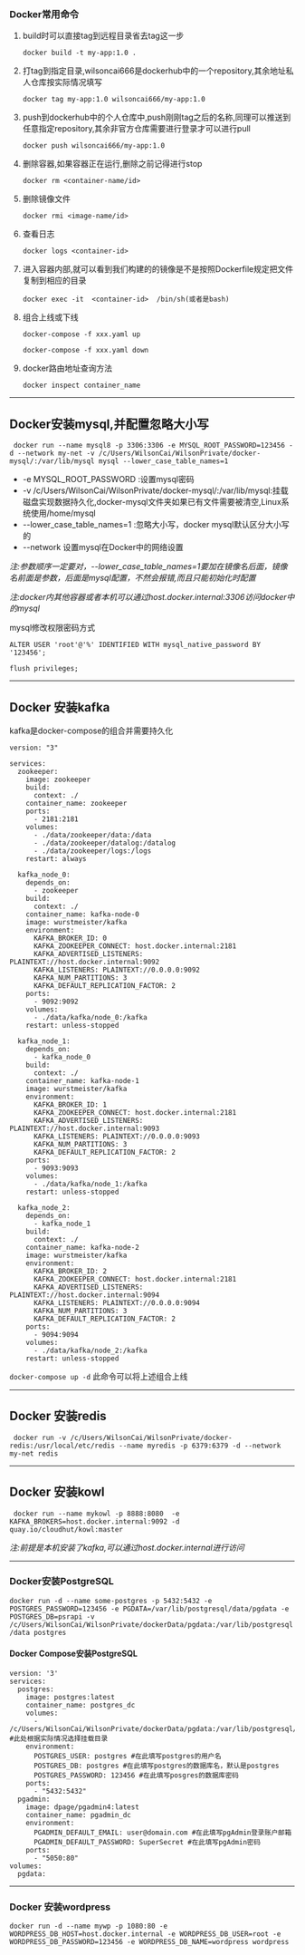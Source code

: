 ### Docker常用命令

1. build时可以直接tag到远程目录省去tag这一步

   `docker build -t my-app:1.0 .`

2. 打tag到指定目录,wilsoncai666是dockerhub中的一个repository,其余地址私人仓库按实际情况填写

   `docker tag my-app:1.0 wilsoncai666/my-app:1.0`

3. push到dockerhub中的个人仓库中,push刚刚tag之后的名称,同理可以推送到任意指定repository,其余非官方仓库需要进行登录才可以进行pull

   `docker push wilsoncai666/my-app:1.0`

4. 删除容器,如果容器正在运行,删除之前记得进行stop

   `docker rm <container-name/id>`

5. 删除镜像文件

   `docker rmi <image-name/id>`

6. 查看日志

   `docker logs <container-id>`

7. 进入容器内部,就可以看到我们构建的的镜像是不是按照Dockerfile规定把文件复制到相应的目录

   `docker exec -it  <container-id>  /bin/sh(或者是bash)`

8. 组合上线或下线

   `docker-compose -f xxx.yaml up`

   `docker-compose -f xxx.yaml down`
 9. docker路由地址查询方法

    `docker inspect container_name`

---

## Docker安装mysql,并配置忽略大小写

` docker run --name mysql8 -p 3306:3306 -e MYSQL_ROOT_PASSWORD=123456 -d --network my-net -v /c/Users/WilsonCai/WilsonPrivate/docker-mysql/:/var/lib/mysql mysql --lower_case_table_names=1`

* -e MYSQL_ROOT_PASSWORD        :设置mysql密码
* -v /c/Users/WilsonCai/WilsonPrivate/docker-mysql/:/var/lib/mysql:挂载磁盘实现数据持久化,docker-mysql文件夹如果已有文件需要被清空,Linux系统使用/home/mysql
* --lower_case_table_names=1    :忽略大小写，docker mysql默认区分大小写的
* --network 设置mysql在Docker中的网络设置

*注:参数顺序一定要对，--lower_case_table_names=1要加在镜像名后面，镜像名前面是参数，后面是mysql配置，不然会报错,而且只能初始化时配置*

*注:docker内其他容器或者本机可以通过host.docker.internal:3306访问docker中的mysql*

mysql修改权限密码方式

`ALTER USER 'root'@'%' IDENTIFIED WITH mysql_native_password BY '123456';`

`flush privileges;`

---

## Docker 安装kafka
kafka是docker-compose的组合并需要持久化
```
version: "3"

services:
  zookeeper:
    image: zookeeper
    build:
      context: ./
    container_name: zookeeper
    ports:
      - 2181:2181
    volumes:
      - ./data/zookeeper/data:/data
      - ./data/zookeeper/datalog:/datalog
      - ./data/zookeeper/logs:/logs
    restart: always

  kafka_node_0:
    depends_on:
      - zookeeper
    build:
      context: ./
    container_name: kafka-node-0
    image: wurstmeister/kafka
    environment:
      KAFKA_BROKER_ID: 0
      KAFKA_ZOOKEEPER_CONNECT: host.docker.internal:2181
      KAFKA_ADVERTISED_LISTENERS: PLAINTEXT://host.docker.internal:9092
      KAFKA_LISTENERS: PLAINTEXT://0.0.0.0:9092
      KAFKA_NUM_PARTITIONS: 3
      KAFKA_DEFAULT_REPLICATION_FACTOR: 2
    ports:
      - 9092:9092
    volumes:
      - ./data/kafka/node_0:/kafka
    restart: unless-stopped

  kafka_node_1:
    depends_on:
      - kafka_node_0
    build:
      context: ./
    container_name: kafka-node-1
    image: wurstmeister/kafka
    environment:
      KAFKA_BROKER_ID: 1
      KAFKA_ZOOKEEPER_CONNECT: host.docker.internal:2181
      KAFKA_ADVERTISED_LISTENERS: PLAINTEXT://host.docker.internal:9093
      KAFKA_LISTENERS: PLAINTEXT://0.0.0.0:9093
      KAFKA_NUM_PARTITIONS: 3
      KAFKA_DEFAULT_REPLICATION_FACTOR: 2
    ports:
      - 9093:9093
    volumes:
      - ./data/kafka/node_1:/kafka
    restart: unless-stopped

  kafka_node_2:
    depends_on:
      - kafka_node_1
    build:
      context: ./
    container_name: kafka-node-2
    image: wurstmeister/kafka
    environment:
      KAFKA_BROKER_ID: 2
      KAFKA_ZOOKEEPER_CONNECT: host.docker.internal:2181
      KAFKA_ADVERTISED_LISTENERS: PLAINTEXT://host.docker.internal:9094
      KAFKA_LISTENERS: PLAINTEXT://0.0.0.0:9094
      KAFKA_NUM_PARTITIONS: 3
      KAFKA_DEFAULT_REPLICATION_FACTOR: 2
    ports:
      - 9094:9094
    volumes:
      - ./data/kafka/node_2:/kafka
    restart: unless-stopped
```

`docker-compose up -d` 此命令可以将上述组合上线

---

## Docker 安装redis
` docker run -v /c/Users/WilsonCai/WilsonPrivate/docker-redis:/usr/local/etc/redis --name myredis -p 6379:6379 -d --network my-net redis`

---

## Docker 安装kowl
` docker run --name mykowl -p 8888:8080  -e KAFKA_BROKERS=host.docker.internal:9092 -d quay.io/cloudhut/kowl:master`

*注:前提是本机安装了kafka,可以通过host.docker.internal进行访问*

----

### Docker安装PostgreSQL
`docker run -d --name some-postgres -p 5432:5432 -e POSTGRES_PASSWORD=123456 -e PGDATA=/var/lib/postgresql/data/pgdata -e POSTGRES_DB=psrapi -v /c/Users/WilsonCai/WilsonPrivate/dockerData/pgdata:/var/lib/postgresql/data postgres`

#### Docker Compose安装PostgreSQL

```
version: '3'
services:
  postgres:
    image: postgres:latest
    container_name: postgres_dc
    volumes:
      - /c/Users/WilsonCai/WilsonPrivate/dockerData/pgdata:/var/lib/postgresql/data #此处根据实际情况选择挂载目录
    environment:
      POSTGRES_USER: postgres #在此填写postgres的用户名
      POSTGRES_DB: postgres #在此填写postgres的数据库名，默认是postgres
      POSTGRES_PASSWORD: 123456 #在此填写posgres的数据库密码
    ports:
      - "5432:5432"
  pgadmin:
    image: dpage/pgadmin4:latest
    container_name: pgadmin_dc
    environment: 
      PGADMIN_DEFAULT_EMAIL: user@domain.com #在此填写pgAdmin登录账户邮箱
      PGADMIN_DEFAULT_PASSWORD: SuperSecret #在此填写pgAdmin密码
    ports:
      - "5050:80"
volumes:
  pgdata:
  ```
---

### Docker 安装wordpress

`docker run -d --name mywp -p 1080:80 -e WORDPRESS_DB_HOST=host.docker.internal -e WORDPRESS_DB_USER=root -e WORDPRESS_DB_PASSWORD=123456 -e WORDPRESS_DB_NAME=wordpress wordpress`